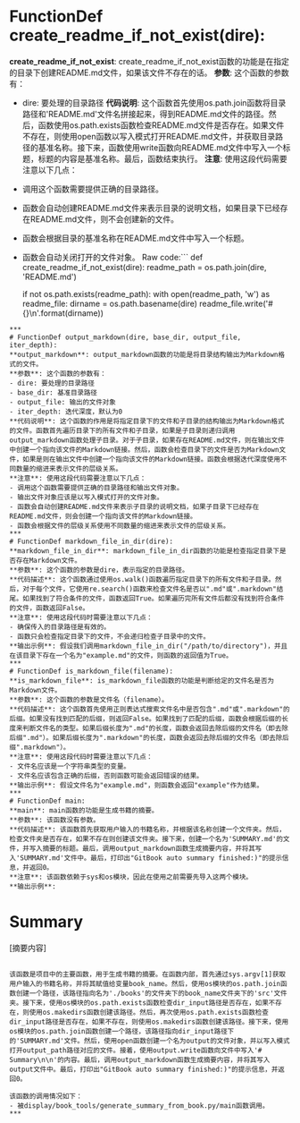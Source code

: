 # FunctionDef create_readme_if_not_exist(dire):
**create_readme_if_not_exist**: create_readme_if_not_exist函数的功能是在指定的目录下创建README.md文件，如果该文件不存在的话。
**参数**: 这个函数的参数有：
- dire: 要处理的目录路径
**代码说明**: 这个函数首先使用os.path.join函数将目录路径和'README.md'文件名拼接起来，得到README.md文件的路径。然后，函数使用os.path.exists函数检查README.md文件是否存在。如果文件不存在，则使用open函数以写入模式打开README.md文件，并获取目录路径的基准名称。接下来，函数使用write函数向README.md文件中写入一个标题，标题的内容是基准名称。最后，函数结束执行。
**注意**: 使用这段代码需要注意以下几点：
- 调用这个函数需要提供正确的目录路径。
- 函数会自动创建README.md文件来表示目录的说明文档，如果目录下已经存在README.md文件，则不会创建新的文件。
- 函数会根据目录的基准名称在README.md文件中写入一个标题。
- 函数会自动关闭打开的文件对象。
Raw code:```
def create_readme_if_not_exist(dire):
    readme_path = os.path.join(dire, 'README.md')

    if not os.path.exists(readme_path):
        with open(readme_path, 'w') as readme_file:
            dirname = os.path.basename(dire)
            readme_file.write('# {}\n'.format(dirname))
```
***
# FunctionDef output_markdown(dire, base_dir, output_file, iter_depth):
**output_markdown**: output_markdown函数的功能是将目录结构输出为Markdown格式的文件。
**参数**: 这个函数的参数有：
- dire: 要处理的目录路径
- base_dir: 基准目录路径
- output_file: 输出的文件对象
- iter_depth: 迭代深度，默认为0
**代码说明**: 这个函数的作用是将指定目录下的文件和子目录的结构输出为Markdown格式的文件。函数首先遍历目录下的所有文件和子目录，如果是子目录则递归调用output_markdown函数处理子目录。对于子目录，如果存在README.md文件，则在输出文件中创建一个指向该文件的Markdown链接。然后，函数会检查目录下的文件是否为Markdown文件，如果是则在输出文件中创建一个指向该文件的Markdown链接。函数会根据迭代深度使用不同数量的缩进来表示文件的层级关系。
**注意**: 使用这段代码需要注意以下几点：
- 调用这个函数需要提供正确的目录路径和输出文件对象。
- 输出文件对象应该是以写入模式打开的文件对象。
- 函数会自动创建README.md文件来表示子目录的说明文档，如果子目录下已经存在README.md文件，则会创建一个指向该文件的Markdown链接。
- 函数会根据文件的层级关系使用不同数量的缩进来表示文件的层级关系。
***
# FunctionDef markdown_file_in_dir(dire):
**markdown_file_in_dir**: markdown_file_in_dir函数的功能是检查指定目录下是否存在Markdown文件。
**参数**: 这个函数的参数是dire，表示指定的目录路径。
**代码描述**: 这个函数通过使用os.walk()函数遍历指定目录下的所有文件和子目录。然后，对于每个文件，它使用re.search()函数来检查文件名是否以".md"或".markdown"结尾。如果找到了符合条件的文件，函数返回True。如果遍历完所有文件后都没有找到符合条件的文件，函数返回False。
**注意**: 使用这段代码时需要注意以下几点：
- 确保传入的目录路径是有效的。
- 函数只会检查指定目录下的文件，不会递归检查子目录中的文件。
**输出示例**: 假设我们调用markdown_file_in_dir("/path/to/directory")，并且在该目录下存在一个名为"example.md"的文件，则函数的返回值为True。
***
# FunctionDef is_markdown_file(filename):
**is_markdown_file**: is_markdown_file函数的功能是判断给定的文件名是否为Markdown文件。
**参数**: 这个函数的参数是文件名（filename）。
**代码描述**: 这个函数首先使用正则表达式搜索文件名中是否包含".md"或".markdown"的后缀。如果没有找到匹配的后缀，则返回False。如果找到了匹配的后缀，函数会根据后缀的长度来判断文件名的类型。如果后缀长度为".md"的长度，函数会返回去除后缀的文件名（即去除后缀".md"）。如果后缀长度为".markdown"的长度，函数会返回去除后缀的文件名（即去除后缀".markdown"）。
**注意**: 使用这段代码时需要注意以下几点：
- 文件名应该是一个字符串类型的变量。
- 文件名应该包含正确的后缀，否则函数可能会返回错误的结果。
**输出示例**: 假设文件名为"example.md"，则函数会返回"example"作为结果。
***
# FunctionDef main:
**main**: main函数的功能是生成书籍的摘要。
**参数**: 该函数没有参数。
**代码描述**: 该函数首先获取用户输入的书籍名称，并根据该名称创建一个文件夹。然后，检查文件夹是否存在，如果不存在则创建该文件夹。接下来，创建一个名为'SUMMARY.md'的文件，并写入摘要的标题。最后，调用output_markdown函数生成摘要内容，并将其写入'SUMMARY.md'文件中。最后，打印出"GitBook auto summary finished:)"的提示信息，并返回0。
**注意**: 该函数依赖于sys和os模块，因此在使用之前需要先导入这两个模块。
**输出示例**: 
```
# Summary

[摘要内容]
```

该函数是项目中的主要函数，用于生成书籍的摘要。在函数内部，首先通过sys.argv[1]获取用户输入的书籍名称，并将其赋值给变量book_name。然后，使用os模块的os.path.join函数创建一个路径，该路径指向名为'./books'的文件夹下的book_name文件夹下的'src'文件夹。接下来，使用os模块的os.path.exists函数检查dir_input路径是否存在，如果不存在，则使用os.makedirs函数创建该路径。然后，再次使用os.path.exists函数检查dir_input路径是否存在，如果不存在，则使用os.makedirs函数创建该路径。接下来，使用os模块的os.path.join函数创建一个路径，该路径指向dir_input路径下的'SUMMARY.md'文件。然后，使用open函数创建一个名为output的文件对象，并以写入模式打开output_path路径对应的文件。接着，使用output.write函数向文件中写入'# Summary\n\n'的内容。最后，调用output_markdown函数生成摘要内容，并将其写入output文件中。最后，打印出"GitBook auto summary finished:)"的提示信息，并返回0。

该函数的调用情况如下：
- 被display/book_tools/generate_summary_from_book.py/main函数调用。
***
